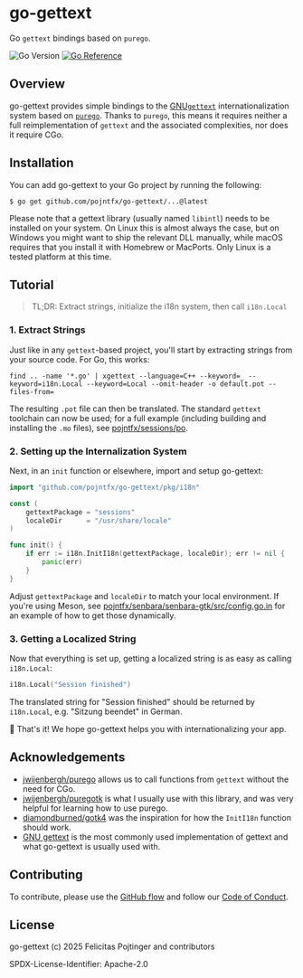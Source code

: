 # go-gettext

Go `gettext` bindings based on `purego`.

![Go Version](https://img.shields.io/badge/go%20version-%3E=1.25-61CFDD.svg)
[![Go Reference](https://pkg.go.dev/badge/github.com/pojntfx/go-gettext.svg)](https://pkg.go.dev/github.com/pojntfx/go-gettext)

## Overview

go-gettext provides simple bindings to the [GNU`gettext`](https://en.wikipedia.org/wiki/Gettext) internationalization system based on [`purego`](https://github.com/ebitengine/purego). Thanks to `purego`, this means it requires neither a full reimplementation of `gettext` and the associated complexities, nor does it require CGo.

## Installation

You can add go-gettext to your Go project by running the following:

```shell
$ go get github.com/pojntfx/go-gettext/...@latest
```

Please note that a gettext library (usually named `libintl`) needs to be installed on your system. On Linux this is almost always the case, but on Windows you might want to ship the relevant DLL manually, while macOS requires that you install it with Homebrew or MacPorts. Only Linux is a tested platform at this time.

## Tutorial

> TL;DR: Extract strings, initialize the i18n system, then call `i18n.Local`

### 1. Extract Strings

Just like in any `gettext`-based project, you'll start by extracting strings from your source code. For Go, this works:

```shell
find .. -name '*.go' | xgettext --language=C++ --keyword=_ --keyword=i18n.Local --keyword=Local --omit-header -o default.pot --files-from=
```

The resulting `.pot` file can then be translated. The standard `gettext` toolchain can now be used; for a full example (including building and installing the `.mo` files), see [pojntfx/sessions/po](https://github.com/pojntfx/sessions/tree/main/po).

### 2. Setting up the Internalization System

Next, in an `init` function or elsewhere, import and setup go-gettext:

```go
import "github.com/pojntfx/go-gettext/pkg/i18n"

const (
	gettextPackage = "sessions"
	localeDir      = "/usr/share/locale"
)

func init() {
	if err := i18n.InitI18n(gettextPackage, localeDir); err != nil {
		panic(err)
	}
}
```

Adjust `gettextPackage` and `localeDir` to match your local environment. If you're using Meson, see [pojntfx/senbara/senbara-gtk/src/config.go.in](https://github.com/pojntfx/senbara/blob/981fb805eab9c91c56985c92c62dbf4835178c90/senbara-gtk/src/config.go.in) for an example of how to get those dynamically.

### 3. Getting a Localized String

Now that everything is set up, getting a localized string is as easy as calling `i18n.Local`:

```go
i18n.Local("Session finished")
```

The translated string for "Session finished" should be returned by `i18n.Local`, e.g. "Sitzung beendet" in German.

🚀 That's it! We hope go-gettext helps you with internationalizing your app.

## Acknowledgements

- [jwijenbergh/purego](https://github.com/jwijenbergh/purego) allows us to call functions from `gettext` without the need for CGo.
- [jwijenbergh/puregotk](https://github.com/jwijenbergh/puregotk) is what I usually use with this library, and was very helpful for learning how to use purego.
- [diamondburned/gotk4](https://github.com/diamondburned/gotk4) was the inspiration for how the `InitI18n` function should work.
- [GNU gettext](https://en.wikipedia.org/wiki/Gettext) is the most commonly used implementation of gettext and what go-gettext is usually used with.

## Contributing

To contribute, please use the [GitHub flow](https://guides.github.com/introduction/flow/) and follow our [Code of Conduct](./CODE_OF_CONDUCT.md).

## License

go-gettext (c) 2025 Felicitas Pojtinger and contributors

SPDX-License-Identifier: Apache-2.0
